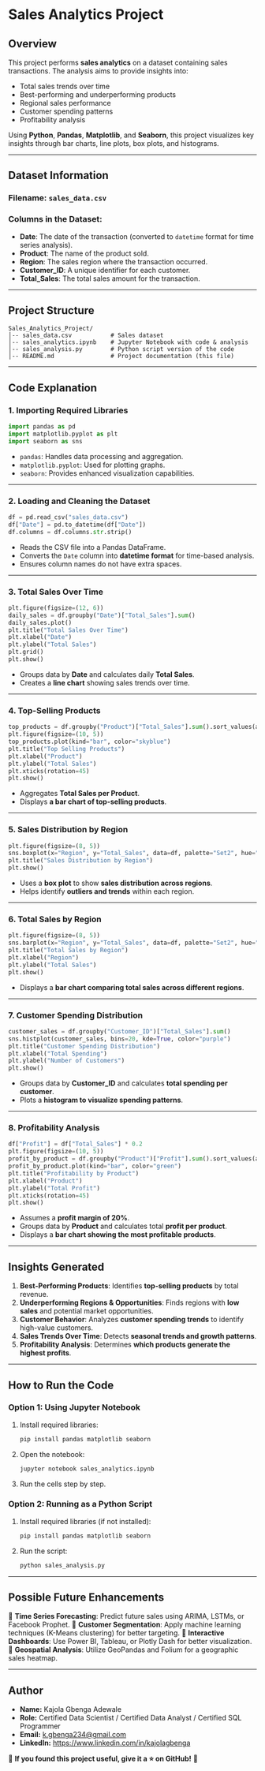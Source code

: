 # Sales Analytics Project

## Overview
This project performs **sales analytics** on a dataset containing sales transactions. The analysis aims to provide insights into:
- Total sales trends over time
- Best-performing and underperforming products
- Regional sales performance
- Customer spending patterns
- Profitability analysis

Using **Python**, **Pandas**, **Matplotlib**, and **Seaborn**, this project visualizes key insights through bar charts, line plots, box plots, and histograms.

---

## Dataset Information
### **Filename:** `sales_data.csv`
### **Columns in the Dataset:**
- **Date**: The date of the transaction (converted to `datetime` format for time series analysis).
- **Product**: The name of the product sold.
- **Region**: The sales region where the transaction occurred.
- **Customer_ID**: A unique identifier for each customer.
- **Total_Sales**: The total sales amount for the transaction.

---

## Project Structure
```
Sales_Analytics_Project/
│-- sales_data.csv           # Sales dataset
│-- sales_analytics.ipynb    # Jupyter Notebook with code & analysis
│-- sales_analysis.py        # Python script version of the code
│-- README.md                # Project documentation (this file)
```

---

## **Code Explanation**

### **1. Importing Required Libraries**
```python
import pandas as pd
import matplotlib.pyplot as plt
import seaborn as sns
```
- `pandas`: Handles data processing and aggregation.
- `matplotlib.pyplot`: Used for plotting graphs.
- `seaborn`: Provides enhanced visualization capabilities.

---

### **2. Loading and Cleaning the Dataset**
```python
df = pd.read_csv("sales_data.csv")
df["Date"] = pd.to_datetime(df["Date"])
df.columns = df.columns.str.strip()
```
- Reads the CSV file into a Pandas DataFrame.
- Converts the `Date` column into **datetime format** for time-based analysis.
- Ensures column names do not have extra spaces.

---

### **3. Total Sales Over Time**
```python
plt.figure(figsize=(12, 6))
daily_sales = df.groupby("Date")["Total_Sales"].sum()
daily_sales.plot()
plt.title("Total Sales Over Time")
plt.xlabel("Date")
plt.ylabel("Total Sales")
plt.grid()
plt.show()
```
- Groups data by **Date** and calculates daily **Total Sales**.
- Creates a **line chart** showing sales trends over time.

---

### **4. Top-Selling Products**
```python
top_products = df.groupby("Product")["Total_Sales"].sum().sort_values(ascending=False)
plt.figure(figsize=(10, 5))
top_products.plot(kind="bar", color="skyblue")
plt.title("Top Selling Products")
plt.xlabel("Product")
plt.ylabel("Total Sales")
plt.xticks(rotation=45)
plt.show()
```
- Aggregates **Total Sales per Product**.
- Displays **a bar chart of top-selling products**.

---

### **5. Sales Distribution by Region**
```python
plt.figure(figsize=(8, 5))
sns.boxplot(x="Region", y="Total_Sales", data=df, palette="Set2", hue="Region", legend=False)
plt.title("Sales Distribution by Region")
plt.show()
```
- Uses a **box plot** to show **sales distribution across regions**.
- Helps identify **outliers and trends** within each region.

---

### **6. Total Sales by Region**
```python
plt.figure(figsize=(8, 5))
sns.barplot(x="Region", y="Total_Sales", data=df, palette="Set2", hue="Region", legend=False)
plt.title("Total Sales by Region")
plt.xlabel("Region")
plt.ylabel("Total Sales")
plt.show()
```
- Displays a **bar chart comparing total sales across different regions**.

---

### **7. Customer Spending Distribution**
```python
customer_sales = df.groupby("Customer_ID")["Total_Sales"].sum()
sns.histplot(customer_sales, bins=20, kde=True, color="purple")
plt.title("Customer Spending Distribution")
plt.xlabel("Total Spending")
plt.ylabel("Number of Customers")
plt.show()
```
- Groups data by **Customer_ID** and calculates **total spending per customer**.
- Plots a **histogram to visualize spending patterns**.

---

### **8. Profitability Analysis**
```python
df["Profit"] = df["Total_Sales"] * 0.2
plt.figure(figsize=(10, 5))
profit_by_product = df.groupby("Product")["Profit"].sum().sort_values(ascending=False)
profit_by_product.plot(kind="bar", color="green")
plt.title("Profitability by Product")
plt.xlabel("Product")
plt.ylabel("Total Profit")
plt.xticks(rotation=45)
plt.show()
```
- Assumes a **profit margin of 20%**.
- Groups data by **Product** and calculates total **profit per product**.
- Displays a **bar chart showing the most profitable products**.

---

## **Insights Generated**
1. **Best-Performing Products**: Identifies **top-selling products** by total revenue.
2. **Underperforming Regions & Opportunities**: Finds regions with **low sales** and potential market opportunities.
3. **Customer Behavior**: Analyzes **customer spending trends** to identify high-value customers.
4. **Sales Trends Over Time**: Detects **seasonal trends and growth patterns**.
5. **Profitability Analysis**: Determines **which products generate the highest profits**.

---

## **How to Run the Code**
### **Option 1: Using Jupyter Notebook**
1. Install required libraries:
   ```bash
   pip install pandas matplotlib seaborn
   ```
2. Open the notebook:
   ```bash
   jupyter notebook sales_analytics.ipynb
   ```
3. Run the cells step by step.

### **Option 2: Running as a Python Script**
1. Install required libraries (if not installed):
   ```bash
   pip install pandas matplotlib seaborn
   ```
2. Run the script:
   ```bash
   python sales_analysis.py
   ```

---

## **Possible Future Enhancements**
🔹 **Time Series Forecasting**: Predict future sales using ARIMA, LSTMs, or Facebook Prophet.
🔹 **Customer Segmentation**: Apply machine learning techniques (K-Means clustering) for better targeting.
🔹 **Interactive Dashboards**: Use Power BI, Tableau, or Plotly Dash for better visualization.
🔹 **Geospatial Analysis**: Utilize GeoPandas and Folium for a geographic sales heatmap.

---

## **Author**
- **Name:** Kajola Gbenga Adewale
- **Role:** Certified Data Scientist / Certified Data Analyst / Certified SQL Programmer
- **Email:** k.gbenga234@gmail.com
- **LinkedIn:** https://www.linkedin.com/in/kajolagbenga

📌 **If you found this project useful, give it a ⭐ on GitHub!** 🚀